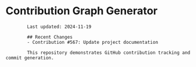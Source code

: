 # Contribution Graph Generator
            
            Last updated: 2024-11-19
            
            ## Recent Changes
            - Contribution #567: Update project documentation
            
            This repository demonstrates GitHub contribution tracking and commit generation.
        